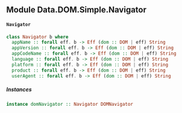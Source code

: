 ## Module Data.DOM.Simple.Navigator

#### `Navigator`

``` purescript
class Navigator b where
  appName :: forall eff. b -> Eff (dom :: DOM | eff) String
  appVersion :: forall eff. b -> Eff (dom :: DOM | eff) String
  appCodeName :: forall eff. b -> Eff (dom :: DOM | eff) String
  language :: forall eff. b -> Eff (dom :: DOM | eff) String
  platform :: forall eff. b -> Eff (dom :: DOM | eff) String
  product :: forall eff. b -> Eff (dom :: DOM | eff) String
  userAgent :: forall eff. b -> Eff (dom :: DOM | eff) String
```

##### Instances
``` purescript
instance domNavigator :: Navigator DOMNavigator
```


